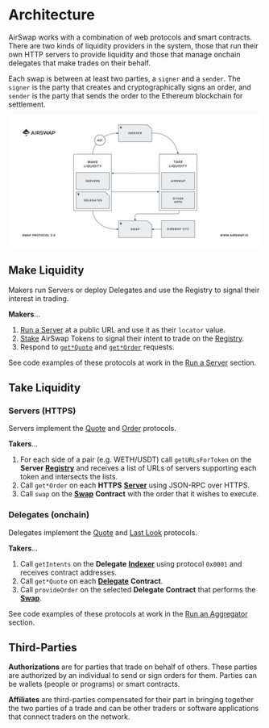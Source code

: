 # Architecture

AirSwap works with a combination of web protocols and smart contracts. There are two kinds of liquidity providers in the system, those that run their own HTTP servers to provide liquidity and those that manage onchain delegates that make trades on their behalf.

Each swap is between at least two parties, a `signer` and a `sender`. The `signer` is the party that creates and cryptographically signs an order, and `sender` is the party that sends the order to the Ethereum blockchain for settlement.

![](.gitbook/assets/airswap-architecture.png)

## Make Liquidity

Makers run Servers or deploy Delegates and use the Registry to signal their interest in trading.

**Makers**...

1. [Run a Server](makers/run-a-server.md) at a public URL and use it as their `locator` value.
2. [Stake](makers/debug-with-cli.md) AirSwap Tokens to signal their intent to trade on the [Registry](https://github.com/airswap/airswap-docs/tree/c9c1403d28ce5ee17d63f4b8e3fc8dcf0d219032/reference/registry.md).
3. Respond to [`get*Quote`](https://github.com/airswap/airswap-docs/tree/c9c1403d28ce5ee17d63f4b8e3fc8dcf0d219032/apis.md#quotes) and [`get*Order`](https://github.com/airswap/airswap-docs/tree/c9c1403d28ce5ee17d63f4b8e3fc8dcf0d219032/apis.md#orders) requests.

See code examples of these protocols at work in the [Run a Server](makers/run-a-server.md) section.

## Take Liquidity

### Servers \(HTTPS\)

Servers implement the [Quote](https://github.com/airswap/airswap-docs/tree/c9c1403d28ce5ee17d63f4b8e3fc8dcf0d219032/protocols/quote.md) and [Order](protocols/light.md) protocols.

**Takers**...

1. For each side of a pair \(e.g. WETH/USDT\) call `getURLsForToken` on the **Server** [**Registry**](https://github.com/airswap/airswap-docs/tree/c9c1403d28ce5ee17d63f4b8e3fc8dcf0d219032/reference/registry.md) and receives a list of URLs of servers supporting each token and intersects the lists.
2. Call `get*Order` on each **HTTPS** [**Server**](makers/run-a-server.md) using JSON-RPC over HTTPS.
3. Call `swap` on the [**Swap**]() **Contract** with the order that it wishes to execute.

### Delegates \(onchain\)

Delegates implement the [Quote](https://github.com/airswap/airswap-docs/tree/c9c1403d28ce5ee17d63f4b8e3fc8dcf0d219032/protocols/quote.md) and [Last Look](protocols/last-look.md) protocols.

**Takers**...

1. Call `getIntents` on the **Delegate** [**Indexer**]() using protocol `0x0001` and receives contract addresses.
2. Call `get*Quote` on each [**Delegate**]() **Contract**.
3. Call `provideOrder` on the selected **Delegate Contract** that performs the [**Swap**]().

See code examples of these protocols at work in the [Run an Aggregator](https://github.com/airswap/airswap-docs/tree/c9c1403d28ce5ee17d63f4b8e3fc8dcf0d219032/take-liquidity/request-quotes.md) section.

## Third-Parties

**Authorizations** are for parties that trade on behalf of others. These parties are authorized by an individual to send or sign orders for them. Parties can be wallets \(people or programs\) or smart contracts.

**Affiliates** are third-parties compensated for their part in bringing together the two parties of a trade and can be other traders or software applications that connect traders on the network.

